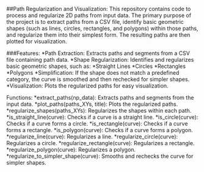 ##Path Regularization and Visualization:
This repository contains code to process and regularize 2D paths from input data. The primary purpose of the project is to extract paths from a CSV file, identify basic geometric shapes (such as lines, circles, rectangles, and polygons) within those paths, and regularize them into their simplest form. The resulting paths are then plotted for visualization.

###Features:
*Path Extraction: Extracts paths and segments from a CSV file containing path data.
*Shape Regularization: Identifies and regularizes basic geometric shapes, such as:
*Straight Lines
*Circles
*Rectangles
*Polygons
*Simplification: If the shape does not match a predefined category, the curve is smoothed and then rechecked for simpler shapes.
*Visualization: Plots the regularized paths for easy visualization.

Functions: 
*extract_paths(np_data): Extracts paths and segments from the input data.
*plot_paths(paths_XYs, title): Plots the regularized paths.
*regularize_shapes(paths_XYs): Regularizes the shapes within each path.
*is_straight_line(curve): Checks if a curve is a straight line.
*is_circle(curve): Checks if a curve forms a circle.
*is_rectangle(curve): Checks if a curve forms a rectangle.
*is_polygon(curve): Checks if a curve forms a polygon.
*regularize_line(curve): Regularizes a line.
*regularize_circle(curve): Regularizes a circle.
*regularize_rectangle(curve): Regularizes a rectangle.
*regularize_polygon(curve): Regularizes a polygon.
*regularize_to_simpler_shape(curve): Smooths and rechecks the curve for simpler shapes.
